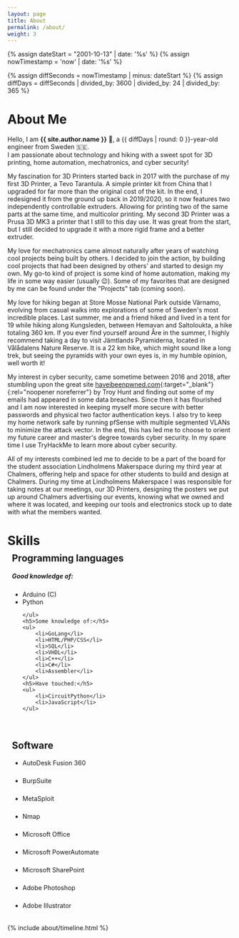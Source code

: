 ```yaml
---
layout: page
title: About
permalink: /about/
weight: 3
---
```


{% assign dateStart = "2001-10-13" | date: '%s' %}
{% assign nowTimestamp = 'now' | date: '%s' %}

{% assign diffSeconds = nowTimestamp | minus: dateStart %}
{% assign diffDays = diffSeconds | divided_by: 3600 | divided_by: 24 | divided_by: 365 %}

# **About Me**

Hello, I am **{{ site.author.name }}** :wave:, a {{ diffDays | round: 0 }}-year-old engineer from Sweden :sweden:.<br>
I am passionate about technology and hiking with a sweet spot for 3D printing, home automation, mechatronics, and cyber security! 

My fascination for 3D Printers started back in 2017 with the purchase of my first 3D Printer, a Tevo Tarantula. 
A simple printer kit from China that I upgraded for far more than the original cost of the kit. In the end, I redesigned it from the ground up back in 2019/2020, so it now features two independently controllable extruders. 
Allowing for printing two of the same parts at the same time, and multicolor printing. My second 3D Printer was a Prusa 3D MK3 a printer that I still to this day use. It was great from the start, but I still decided to upgrade it with a more rigid frame and a better extruder.

My love for mechatronics came almost naturally after years of watching cool projects being built by others. I decided to join the action, by building cool projects that had been designed by others' and started to design my own. My go-to kind of project is some kind of home automation, making my life in some way easier (usually :wink:). Some of my favorites that are designed by me can be found under the "Projects" tab (coming soon).

My love for hiking began at Store Mosse National Park outside Värnamo, evolving from casual walks into explorations of some of Sweden's most incredible places. Last summer, me and a friend hiked and lived in a tent for 19 while hiking along Kungsleden, between Hemavan and Saltoloukta, a hike totaling 360 km. If you ever find yourself around Åre in the summer, I highly recommend taking a day to visit Jämtlands Pyramiderna, located in Vålådalens Nature Reserve. It is a 22 km hike, which might sound like a long trek, but seeing the pyramids with your own eyes is, in my humble opinion, well worth it!

My interest in cyber security, came sometime between 2016 and 2018, after stumbling upon the great site [haveibeenpwned.com](https://haveibeenpwned.com){:target="_blank"}{:rel="noopener noreferrer"} by Troy Hunt and finding out some of my emails had appeared in some data breaches. Since then it has flourished and I am now interested in keeping myself more secure with better passwords and physical two factor authentication keys. I also try to keep my home network safe by running pfSense with multiple segmented VLANs to minimize the attack vector. In the end, this has led me to choose to orient my future career and master's degree towards cyber security. In my spare time I use TryHackMe to learn more about cyber security.

All of my interests combined led me to decide to be a part of the board for the student association Lindholmens Makerspace during my third year at Chalmers, offering help and space for other students to build and design at Chalmers. During my time at Lindholmens Makerspace I was responsible for taking notes at our meetings, our 3D Printers, designing the posters we put up around Chalmers advertising our events, knowing what we owned and where it was located, and keeping our tools and electronics stock up to date with what the members wanted.

<style>
	.column {
		float: left;
		width: 50%;
		padding: 10px;
	}
	
	.row:after {
		content: "";
		display: table;
		clear: both;
	}
	
	ul.Software li {
		margin-bottom: 23px;
	}
	
	h1.Title-Skills {
		margin-bottom: -30px;
	}
	
	@media screen and (max-width: 600px) {
		.column {
			width: 100%;
	}
</style>

<body>

<h1 class="Title-Skills"><b>Skills</b></h1>
<div class="row">
  <div class="column">
    <h2>Programming languages</h2>
    <h5>Good knowledge of:</h5>
	<ul>
		<li>Arduino (C)</li>
		<li>Python</li>
		
	</ul>
	<h5>Some knowledge of:</h5>
	<ul>
		<li>GoLang</li>
		<li>HTML/PHP/CSS</li>
		<li>SQL</li>
		<li>VHDL</li>
		<li>C++</li>
		<li>C#</li>
		<li>Assembler</li>
	</ul>
	<h5>Have touched:</h5>
	<ul>
		<li>CircuitPython</li>
		<li>JavaScript</li>
	</ul>
  </div>
  
  <div class="column">
    <h2>Software</h2>
    	<ul class="Software">
			<li>AutoDesk Fusion 360</li>
			<li>BurpSuite</li>
			<li>MetaSploit</li>
			<li>Nmap</li>
			<li>Microsoft Office</li>
			<li>Microsoft PowerAutomate</li>
			<li>Microsoft SharePoint</li>
			<li>Adobe Photoshop</li>
			<li>Adobe Illustrator</li>
		</ul>
  </div>
</div>

<div class="row">
{% include about/timeline.html %}
</div>